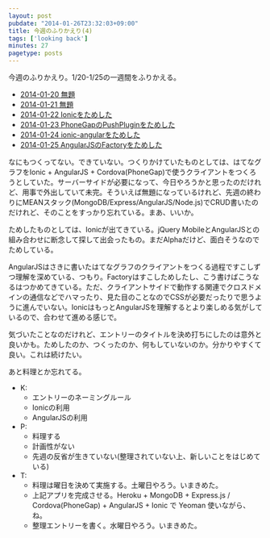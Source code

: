 ```yaml
---
layout: post
pubdate: "2014-01-26T23:32:03+09:00"
title: 今週のふりかえり(4)
tags: ['looking back']
minutes: 27
pagetype: posts
---
```

今週のふりかえり。1/20-1/25の一週間をふりかえる。

- [2014-01-20 無題](http://blog.bouzuya.net/2014/01/20/diary/)
- [2014-01-21 無題](http://blog.bouzuya.net/2014/01/21/diary/)
- [2014-01-22 Ionicをためした](http://blog.bouzuya.net/2014/01/22/diary/)
- [2014-01-23 PhoneGapのPushPluginをためした](http://blog.bouzuya.net/2014/01/23/diary/)
- [2014-01-24 ionic-angularをためした](http://blog.bouzuya.net/2014/01/24/diary/)
- [2014-01-25 AngularJSのFactoryをためした](http://blog.bouzuya.net/2014/01/25/diary/)

なにもつくってない。できていない。つくりかけていたものとしては、はてなグラフをIonic + AngularJS + Cordova(PhoneGap)で使うクライアントをつくろうとしていた。サーバーサイドが必要になって、今日やろうかと思ったのだけれど、用事で外出していて未完。そういえば無題になっているけれど、先週の終わりにMEANスタック(MongoDB/Express/AngularJS/Node.js)でCRUD書いたのだけれど、そのことをすっかり忘れている。まあ、いいか。

ためしたものとしては、Ionicが出てきている。jQuery MobileとAngularJSとの組み合わせに断念して探して出会ったもの。まだAlphaだけど、面白そうなのでためしている。

AngularJSはさきに書いたはてなグラフのクライアントをつくる過程ですこしずつ理解を深めている、つもり。Factoryはすこしためしたし、こう書けばこうなるはつかめてきている。ただ、クライアントサイドで動作する関連でクロスドメインの通信などでハマったり、見た目のことなのでCSSが必要だったりで思うように進んでいない。IonicはもっとAngularJSを理解するとより楽しめる気がしているので、合わせて進める感じで。

気づいたことなのだけれど、エントリーのタイトルを決め打ちにしたのは意外と良いかも。ためしたのか、つくったのか、何もしていないのか。分かりやすくて良い。これは続けたい。

あと料理とか忘れてる。

- K:
  - エントリーのネーミングルール
  - Ionicの利用
  - AngularJSの利用
- P:
  - 料理する
  - 計画性がない
  - 先週の反省が生きていない(整理されていない上、新しいことをはじめている)
- T:
  - 料理は曜日を決めて実施する。土曜日やろう。いまきめた。
  - 上記アプリを完成させる。Heroku + MongoDB + Express.js / Cordova(PhoneGap) + AngularJS + Ionic で Yeoman 使いながら、ね。
  - 整理エントリーを書く。水曜日やろう。いまきめた。

